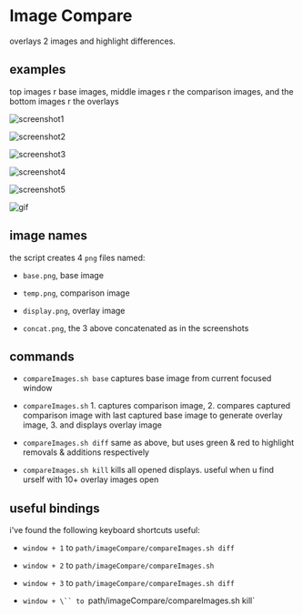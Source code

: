 # Image Compare

overlays 2 images and highlight differences.

## examples

top images r base images, middle images r the comparison images, and the bottom images r the overlays

![screenshot1](./screenshots/1.png)

![screenshot2](./screenshots/2.png)

![screenshot3](./screenshots/3.png)

![screenshot4](./screenshots/4.png)

![screenshot5](./screenshots/5.png)

![gif](./screenshots/imageCompare.gif)

## image names

the script creates 4 `png` files named:

- `base.png`, base image

- `temp.png`, comparison image

- `display.png`, overlay image

- `concat.png`, the 3 above concatenated as in the screenshots

## commands

- `compareImages.sh base` captures base image from current focused window

- `compareImages.sh` 1. captures comparison image, 2. compares captured comparison image with last captured base image to generate overlay image, 3. and displays overlay image

- `compareImages.sh diff` same as above, but uses green & red  to highlight removals & additions respectively

- `compareImages.sh kill` kills all opened displays. useful when u find urself with 10+ overlay images open

## useful bindings

i've found the following keyboard shortcuts useful:

- `window + 1` to `path/imageCompare/compareImages.sh diff`

- `window + 2` to `path/imageCompare/compareImages.sh`

- `window + 3` to `path/imageCompare/compareImages.sh diff`

- `window + \`` to `path/imageCompare/compareImages.sh kill`
